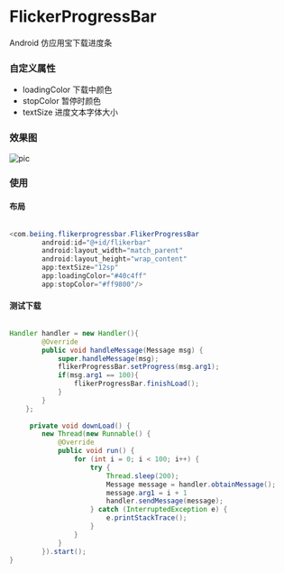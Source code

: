 # FlickerProgressBar

Android 仿应用宝下载进度条 

### 自定义属性

- loadingColor 下载中颜色
- stopColor 暂停时颜色
- textSize 进度文本字体大小

### 效果图

![pic](https://github.com/LineChen/FlikerProgressBar/blob/master/screenshot/screenshot.gif)

### 使用

#### 布局

```java

<com.beiing.flikerprogressbar.FlikerProgressBar
        android:id="@+id/flikerbar"
        android:layout_width="match_parent"
        android:layout_height="wrap_content"
        app:textSize="12sp"
        app:loadingColor="#40c4ff"
        app:stopColor="#ff9800"/>

```


#### 测试下载

```java

Handler handler = new Handler(){
        @Override
        public void handleMessage(Message msg) {
            super.handleMessage(msg);
            flikerProgressBar.setProgress(msg.arg1);
            if(msg.arg1 == 100){
                flikerProgressBar.finishLoad();
            }
        }
    };
    
     private void downLoad() {
        new Thread(new Runnable() {
            @Override
            public void run() {
                for (int i = 0; i < 100; i++) {
                    try {
                        Thread.sleep(200);
                        Message message = handler.obtainMessage();
                        message.arg1 = i + 1
                        handler.sendMessage(message);
                    } catch (InterruptedException e) {
                        e.printStackTrace();
                    }
                }
            }
        }).start();
}

```







